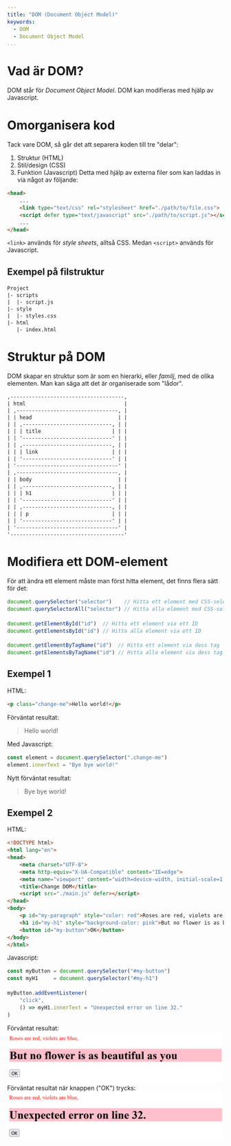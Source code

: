 ```yaml
---
title: "DOM (Document Object Model)"
keywords:
  - DOM
  - Document Object Model
...
```


# Vad är DOM?
DOM står för _Document Object Model_. DOM kan modifieras med hjälp av Javascript.

# Omorganisera kod
Tack vare DOM, så går det att separera koden till tre "delar":
1. Struktur (HTML)
2. Stil/design (CSS)
3. Funktion (Javascript)
Detta med hjälp av externa filer som kan laddas in via något av följande:
```html
<head>
    ...
    <link type="text/css" rel="stylesheet" href="./path/to/file.css">
    <script defer type="text/javascript" src="./path/to/script.js"></script>
    ...
</head>
```
`<link>` används för _style sheets_, alltså CSS. Medan `<script>` används för Javascript.

## Exempel på filstruktur
```
Project
|- scripts
|  |- script.js
|- style
|  |- styles.css
|- html
   |- index.html
```

# Struktur på DOM
DOM skapar en struktur som är som en hierarki, eller _familj_, med de olika elementen. Man kan säga att det är organiserade som "lådor".
```
,-------------------------------------,
| html                                |
| ,---------------------------------, |
| | head                            | |
| | ,-----------------------------, | |
| | | title                       | | |
| | '-----------------------------' | |
| | ,-----------------------------, | |
| | | link                        | | |
| | '-----------------------------' | |
| '---------------------------------' |
| ,---------------------------------, |
| | body                            | |
| | ,-----------------------------, | |
| | | h1                          | | |
| | '-----------------------------' | |
| | ,-----------------------------, | |
| | | p                           | | |
| | '-----------------------------' | |
| '---------------------------------' |
'-------------------------------------'
```

# Modifiera ett DOM-element
För att ändra ett element måste man först hitta element, det finns flera sätt för det:
```js
document.querySelector("selector")    // Hitta ett element med CSS-selector
document.querySelectorAll("selector") // Hitta alla element med CSS-selector

document.getElementById("id")  // Hitta ett element via ett ID
document.getElementsById("id") // Hitta alla element via ett ID

document.getElementByTagName("id")  // Hitta ett element via dess tag
document.getElementsByTagName("id") // Hitta alla element via dess tag
```

## Exempel 1
HTML:
```html
<p class="change-me">Hello world!</p>
```
Förväntat resultat:
> Hello world!

Med Javascript:
```js
const element = document.querySelector(".change-me")
element.innerText = "Bye bye world!"
```
Nytt förväntat resultat:
> Bye bye world!

## Exempel 2
HTML:
```html
<!DOCTYPE html>
<html lang="en">
<head>
    <meta charset="UTF-8">
    <meta http-equiv="X-UA-Compatible" content="IE=edge">
    <meta name="viewport" content="width=device-width, initial-scale=1.0">
    <title>Change DOM</title>
    <script src="./main.js" defer></script>
</head>
<body>
    <p id="my-paragraph" style="color: red">Roses are red, violets are blue,</p>
    <h1 id="my-h1" style="background-color: pink">But no flower is as beautiful as you</h1>
    <button id="my-button">OK</button>
</body>
</html>
```
Javascript:
```js
const myButton = document.querySelector("#my-button")
const myH1     = document.querySelector("#my-h1")

myButton.addEventListener(
    "click",
    () => myH1.innerText = "Unexpected error on line 32."
)
```
Förväntat resultat:
![4de1f0d1fe3858d5af13dffff6658e56.png](4de1f0d1fe3858d5af13dffff6658e56.png)
Förväntat resultat när knappen ("OK") trycks:
![92dfe7e89eede024bb12d849116210e2.png](92dfe7e89eede024bb12d849116210e2.png)
